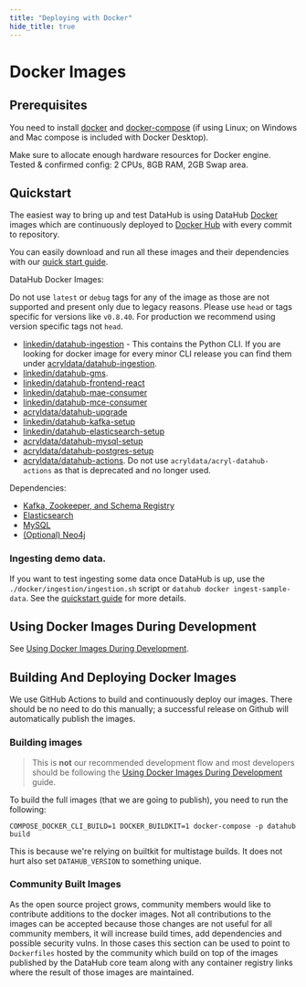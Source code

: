 ```yaml
---
title: "Deploying with Docker"
hide_title: true
---
```


# Docker Images

## Prerequisites
You need to install [docker](https://docs.docker.com/install/) and
[docker-compose](https://docs.docker.com/compose/install/) (if using Linux; on Windows and Mac compose is included with
Docker Desktop).

Make sure to allocate enough hardware resources for Docker engine. Tested & confirmed config: 2 CPUs, 8GB RAM, 2GB Swap
area.

## Quickstart

The easiest way to bring up and test DataHub is using DataHub [Docker](https://www.docker.com) images 
which are continuously deployed to [Docker Hub](https://hub.docker.com/u/linkedin) with every commit to repository.

You can easily download and run all these images and their dependencies with our
[quick start guide](../docs/quickstart.md).

DataHub Docker Images:

Do not use `latest` or `debug` tags for any of the image as those are not supported and present only due to legacy reasons. Please use `head` or tags specific for versions like `v0.8.40`. For production we recommend using version specific tags not `head`.

* [linkedin/datahub-ingestion](https://hub.docker.com/r/linkedin/datahub-ingestion/) - This contains the Python CLI. If you are looking for docker image for every minor CLI release you can find them under [acryldata/datahub-ingestion](https://hub.docker.com/r/acryldata/datahub-ingestion/).
* [linkedin/datahub-gms](https://hub.docker.com/repository/docker/linkedin/datahub-gms/).
* [linkedin/datahub-frontend-react](https://hub.docker.com/repository/docker/linkedin/datahub-frontend-react/)
* [linkedin/datahub-mae-consumer](https://hub.docker.com/repository/docker/linkedin/datahub-mae-consumer/)
* [linkedin/datahub-mce-consumer](https://hub.docker.com/repository/docker/linkedin/datahub-mce-consumer/)
* [acryldata/datahub-upgrade](https://hub.docker.com/r/acryldata/datahub-upgrade/)
* [linkedin/datahub-kafka-setup](https://hub.docker.com/r/acryldata/datahub-kafka-setup/)
* [linkedin/datahub-elasticsearch-setup](https://hub.docker.com/r/linkedin/datahub-elasticsearch-setup/)
* [acryldata/datahub-mysql-setup](https://hub.docker.com/r/acryldata/datahub-mysql-setup/)
* [acryldata/datahub-postgres-setup](https://hub.docker.com/r/acryldata/datahub-postgres-setup/)
* [acryldata/datahub-actions](https://hub.docker.com/r/acryldata/datahub-actions). Do not use `acryldata/acryl-datahub-actions` as that is deprecated and no longer used.

Dependencies:
* [Kafka, Zookeeper, and Schema Registry](kafka-setup)
* [Elasticsearch](elasticsearch-setup)
* [MySQL](mysql)
* [(Optional) Neo4j](neo4j)

### Ingesting demo data.

If you want to test ingesting some data once DataHub is up, use the `./docker/ingestion/ingestion.sh` script or `datahub docker ingest-sample-data`. See the [quickstart guide](../docs/quickstart.md) for more details.

## Using Docker Images During Development

See [Using Docker Images During Development](../docs/docker/development.md).

## Building And Deploying Docker Images

We use GitHub Actions to build and continuously deploy our images. There should be no need to do this manually; a
successful release on Github will automatically publish the images.

### Building images

> This is **not** our recommended development flow and most developers should be following the
> [Using Docker Images During Development](../docs/docker/development.md) guide.

To build the full images (that we are going to publish), you need to run the following:

```
COMPOSE_DOCKER_CLI_BUILD=1 DOCKER_BUILDKIT=1 docker-compose -p datahub build
```

This is because we're relying on builtkit for multistage builds. It does not hurt also set `DATAHUB_VERSION` to
something unique.

### Community Built Images

As the open source project grows, community members would like to contribute additions to the docker images. Not all contributions to the images can be accepted because those changes are not useful for all community members, it will increase build times, add dependencies and possible security vulns. In those cases this section can be used to point to `Dockerfiles` hosted by the community which build on top of the images published by the DataHub core team along with any container registry links where the result of those images are maintained.
